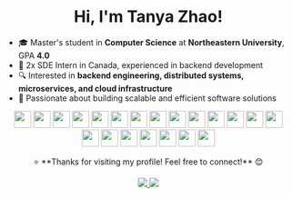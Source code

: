 <h1 align="center">Hi, I'm Tanya Zhao!</h1>

- 🎓 Master's student in **Computer Science** at **Northeastern University**, GPA **4.0**  
- 💼 2x SDE Intern in Canada, experienced in backend development  
- 🔍 Interested in **backend engineering, distributed systems, microservices, and cloud infrastructure**  
- 🚀 Passionate about building scalable and efficient software solutions  

<p align="center">
  <img src="https://cdn.jsdelivr.net/gh/devicons/devicon/icons/java/java-original.svg" width="30px">
  <img src="https://cdn.jsdelivr.net/gh/devicons/devicon/icons/python/python-original.svg" width="30px">
  <img src="https://cdn.jsdelivr.net/gh/devicons/devicon/icons/c/c-original.svg" width="30px">
  <img src="https://cdn.jsdelivr.net/gh/devicons/devicon/icons/cplusplus/cplusplus-original.svg" width="30px">
  <img src="https://cdn.jsdelivr.net/gh/devicons/devicon/icons/csharp/csharp-original.svg" width="30px">
  <img src="https://cdn.jsdelivr.net/gh/devicons/devicon/icons/javascript/javascript-original.svg" width="30px">
  <img src="https://cdn.jsdelivr.net/gh/devicons/devicon/icons/typescript/typescript-original.svg" width="30px">
  <img src="https://cdn.jsdelivr.net/gh/devicons/devicon/icons/kotlin/kotlin-original.svg" width="30px">
  <img src="https://cdn.jsdelivr.net/gh/devicons/devicon/icons/go/go-original.svg" width="30px">
  <img src="https://cdn.jsdelivr.net/gh/devicons/devicon/icons/spring/spring-original.svg" width="30px">
  <img src="https://cdn.jsdelivr.net/gh/devicons/devicon/icons/nodejs/nodejs-original.svg" width="30px">
  <img src="https://cdn.jsdelivr.net/gh/devicons/devicon/icons/express/express-original.svg" width="30px">
  <img src="https://cdn.jsdelivr.net/gh/devicons/devicon/icons/react/react-original.svg" width="30px">
  <img src="https://cdn.jsdelivr.net/gh/devicons/devicon/icons/django/django-plain.svg" width="30px">
  <img src="https://cdn.jsdelivr.net/gh/devicons/devicon/icons/docker/docker-original.svg" width="30px">
  <img src="https://cdn.jsdelivr.net/gh/devicons/devicon/icons/kubernetes/kubernetes-plain.svg" width="30px">
  <img src="https://cdn.jsdelivr.net/gh/devicons/devicon/icons/postgresql/postgresql-original.svg" width="30px">
  <img src="https://cdn.jsdelivr.net/gh/devicons/devicon/icons/mysql/mysql-original.svg" width="30px">
  <img src="https://cdn.jsdelivr.net/gh/devicons/devicon/icons/mongodb/mongodb-original.svg" width="30px">
  <img src="https://cdn.jsdelivr.net/gh/devicons/devicon/icons/redis/redis-original.svg" width="30px">
  <img src="https://cdn.jsdelivr.net/gh/devicons/devicon/icons/amazonwebservices/amazonwebservices-original-wordmark.svg" width="30px">
</p>

<p align="center">
  ⭐ **Thanks for visiting my profile! Feel free to connect!** 😊  
</p>

<p align="center">
  <a href="https://www.linkedin.com/in/tianjiazhao/" target="_blank">
    <img src="https://img.shields.io/badge/LinkedIn-0077B5?style=for-the-badge&logo=linkedin&logoColor=white">
  </a>
  <a href="https://www.instagram.com/heyxtanya/" target="_blank">
    <img src="https://img.shields.io/badge/Instagram-E4405F?style=for-the-badge&logo=instagram&logoColor=white">
  </a>
</p>
